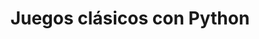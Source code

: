 ---
title: Juegos clásicos con Python
description: |
 Este proyecto lo desarrollamos mis compañeras de Adalab (Maleni, Patricia, Isa, Nuria y Andrea) y yo.
 Creamos tres juegos en Python: Ahorcado, Piedra, Papel o Tijera y Preguntas y Respuestas.
 Nos enfocamos en la modularidad, las validaciones y la experiencia de usuario.
 Queremos añadir mejoras como interfaz gráfica, base de datos y modo online.
 Ha sido un gran aprendizaje colaborativo en programación y diseño de juegos.
 Puedes ver más información en mi repositorio pinchando [aquí](https://github.com/isamanero/MyPortfolio/blob/main/Data_Analytics/Proyectos_acad%C3%A9micos/Juegos_clasicos.ipynb).
image: "@assets/docs/characters/backgrounds/juegos.png"
imageAlt: "Juegos clásicos con Python"
pubDate: 2024-07-15
modDate: 2024-08-03
---